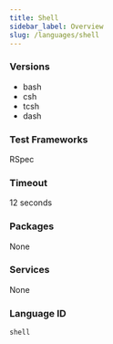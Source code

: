 ```yaml
---
title: Shell
sidebar_label: Overview
slug: /languages/shell
---
```



### Versions
- bash
- csh
- tcsh
- dash
### Test Frameworks
RSpec
### Timeout
12 seconds
### Packages
None 
### Services
None
### Language ID
`shell`

